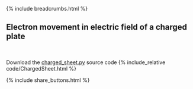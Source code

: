 {% include breadcrumbs.html %}

## Electron movement in electric field of a charged plate
<div class="header_line"><br/></div>

Download the [charged_sheet.py](code/charged_sheet.py) source code
{% include_relative code/ChargedSheet.html %}

<p style="clear: both;"></p>

{% include share_buttons.html %}